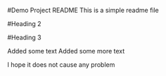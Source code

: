 #Demo Project README
This is a simple readme file

#Heading 2

#Heading 3

Added some text
Added some more text

I hope it does not cause any problem